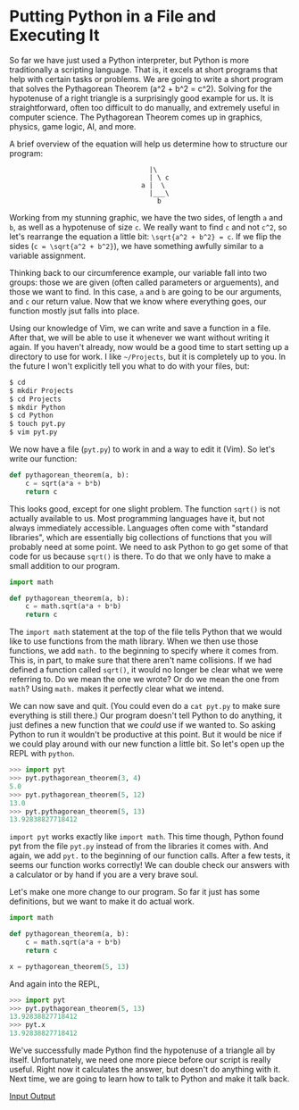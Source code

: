 # Putting Python in a File and Executing It

So far we have just used a Python interpreter, but Python is more traditionally
a scripting language. That is, it excels at short programs that help with
certain tasks or problems. We are going to write a short program that solves
the Pythagorean Theorem (a^2 + b^2 = c^2). Solving for the hypotenuse of a
right triangle is a surprisingly good example for us. It is straightforward,
often too difficult to do manually, and extremely useful in computer science.
The Pythagorean Theorem comes up in graphics, physics, game logic, AI, and
more.

A brief overview of the equation will help us determine how to structure our
program:
```none
                                   |\
                                   | \ c
                                 a |  \
                                   |___\
                                     b
```
Working from my stunning graphic, we have the two sides, of length `a` and `b`,
as well as a hypotenuse of size `c`. We really want to find `c` and not `c^2`,
so let's rearrange the equation a little bit: `\sqrt{a^2 + b^2} = c`. If we
flip the sides (`c = \sqrt{a^2 + b^2}`), we have something awfully similar to
a variable assignment.

Thinking back to our circumference example, our variable fall into two groups:
those we are given (often called parameters or arguements), and those we want
to find. In this case, `a` and `b` are going to be our arguments, and `c` our
return value. Now that we know where everything goes, our function mostly jsut
falls into place.

Using our knowledge of Vim, we can write and save a function in a file. After
that, we will be able to use it whenever we want without writing it again. If
you haven't already, now would be a good time to start setting up a directory
to use for work. I like `~/Projects`, but it is completely up to you. In the
future I won't explicitly tell you what to do with your files, but:

```bash
$ cd
$ mkdir Projects
$ cd Projects
$ mkdir Python
$ cd Python
$ touch pyt.py
$ vim pyt.py
```

We now have a file (`pyt.py`) to work in and a way to edit it (Vim). So let's
write our function:

```python
def pythagorean_theorem(a, b):
    c = sqrt(a*a + b*b)
    return c
```

This looks good, except for one slight problem. The function `sqrt()` is not
actually available to us. Most programming languages have it, but not always
immediately accessible. Languages often come with "standard libraries", which
are essentially big collections of functions that you will probably need at
some point. We need to ask Python to go get some of that code for us because
`sqrt()` is there. To do that we only have to make a small addition to our
program.

```python
import math

def pythagorean_theorem(a, b):
    c = math.sqrt(a*a + b*b)
    return c
```

The `import math` statement at the top of the file tells Python that we would
like to use functions from the math library. When we then use those functions,
we add `math.` to the beginning to specify where it comes from. This is, in
part, to make sure that there aren't name collisions. If we had defined a
function called `sqrt()`, it would no longer be clear what we were referring
to. Do we mean the one we wrote? Or do we mean the one from `math`? Using
`math.` makes it perfectly clear what we intend.

We can now save and quit. (You could even do a `cat pyt.py` to make sure
everything is still there.) Our program doesn't tell Python to do anything,
it just defines a new function that we *could* use if we wanted to. So
asking Python to run it wouldn't be productive at this point. But it would be
nice if we could play around with our new function a little bit. So let's open
up the REPL with `python`.

```python
>>> import pyt
>>> pyt.pythagorean_theorem(3, 4)
5.0
>>> pyt.pythagorean_theorem(5, 12)
13.0
>>> pyt.pythagorean_theorem(5, 13)
13.92838827718412
```

`import pyt` works exactly like `import math`. This time though, Python
found pyt from the file `pyt.py` instead of from the libraries it comes
with. And again, we add `pyt.` to the beginning of our function calls.
After a few tests, it seems our function works correctly! We can double check
our answers with a calculator or by hand if you are a very brave soul.

Let's make one more change to our program. So far it just has some definitions,
but we want to make it do actual work.

```python
import math

def pythagorean_theorem(a, b):
    c = math.sqrt(a*a + b*b)
    return c

x = pythagorean_theorem(5, 13)
```

And again into the REPL,

```python
>>> import pyt
>>> pyt.pythagorean_theorem(5, 13)
13.92838827718412
>>> pyt.x
13.92838827718412
```

We've successfully made Python find the hypotenuse of a triangle all by itself.
Unfortunately, we need one more piece before our script is really useful. Right
now it calculates the answer, but doesn't do anything with it. Next time, we
are going to learn how to talk to Python and make it talk back.

[Input Output](7-io.html)
